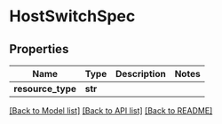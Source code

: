 # HostSwitchSpec

## Properties
Name | Type | Description | Notes
------------ | ------------- | ------------- | -------------
**resource_type** | **str** |  | 

[[Back to Model list]](../README.md#documentation-for-models) [[Back to API list]](../README.md#documentation-for-api-endpoints) [[Back to README]](../README.md)


